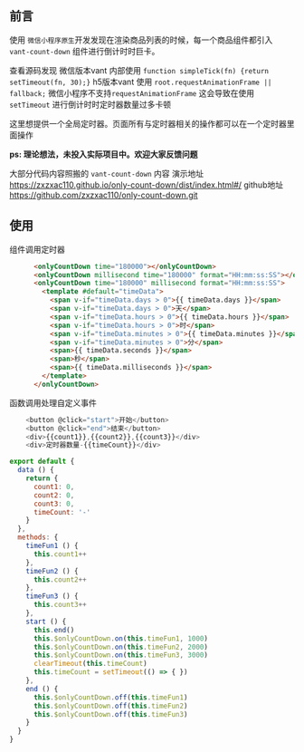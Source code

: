 ## 前言
使用 `微信小程序原生`开发发现在渲染商品列表的时候，每一个商品组件都引入 `vant-count-down` 组件进行倒计时时巨卡。

查看源码发现 
微信版本vant 内部使用
`function simpleTick(fn) {return setTimeout(fn, 30);}`
h5版本vant 使用 
`root.requestAnimationFrame || fallback;`
微信小程序不支持`requestAnimationFrame`
这会导致在使用 `setTimeout` 进行倒计时时定时器数量过多卡顿

这里想提供一个全局定时器。页面所有与定时器相关的操作都可以在一个定时器里面操作

**ps: 理论想法，未投入实际项目中。欢迎大家反馈问题**

大部分代码内容照搬的 `vant-count-down` 内容
演示地址 <https://zxzxac110.github.io/only-count-down/dist/index.html#/>
github地址 <https://github.com/zxzxac110/only-count-down.git>


## 使用
组件调用定时器 
```html
      <onlyCountDown time="180000"></onlyCountDown>
      <onlyCountDown millisecond time="180000" format="HH:mm:ss:SS"></onlyCountDown>
      <onlyCountDown time="180000" millisecond format="HH:mm:ss:SS">
        <template #default="timeData">
          <span v-if="timeData.days > 0">{{ timeData.days }}</span>
          <span v-if="timeData.days > 0">天</span>
          <span v-if="timeData.hours > 0">{{ timeData.hours }}</span>
          <span v-if="timeData.hours > 0">时</span>
          <span v-if="timeData.minutes > 0">{{ timeData.minutes }}</span>
          <span v-if="timeData.minutes > 0">分</span>
          <span>{{ timeData.seconds }}</span>
          <span>秒</span>
          <span>{{ timeData.milliseconds }}</span>
        </template>
      </onlyCountDown>
```
函数调用处理自定义事件
```js
    <button @click="start">开始</button>
    <button @click="end">结束</button>
    <div>{{count1}},{{count2}},{{count3}}</div>
    <div>定时器数量-{{timeCount}}</div>

export default {
  data () {
    return {
      count1: 0,
      count2: 0,
      count3: 0,
      timeCount: '-'
    }
  },
  methods: {
    timeFun1 () {
      this.count1++
    },
    timeFun2 () {
      this.count2++
    },
    timeFun3 () {
      this.count3++
    },
    start () {
      this.end()
      this.$onlyCountDown.on(this.timeFun1, 1000)
      this.$onlyCountDown.on(this.timeFun2, 2000)
      this.$onlyCountDown.on(this.timeFun3, 3000)
      clearTimeout(this.timeCount)
      this.timeCount = setTimeout(() => { })
    },
    end () {
      this.$onlyCountDown.off(this.timeFun1)
      this.$onlyCountDown.off(this.timeFun2)
      this.$onlyCountDown.off(this.timeFun3)
    }
  }
}
```
